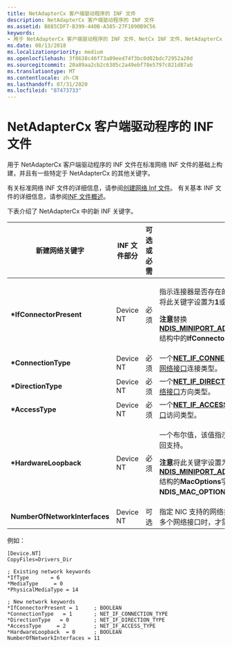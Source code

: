 ```yaml
---
title: NetAdapterCx 客户端驱动程序的 INF 文件
description: NetAdapterCx 客户端驱动程序的 INF 文件
ms.assetid: B885CDF7-B399-440B-A385-27F1090B9C56
keywords:
- 用于 NetAdapterCx 客户端驱动程序的 INF 文件、NetCx INF 文件、NetAdapterCx INF
ms.date: 08/13/2018
ms.localizationpriority: medium
ms.openlocfilehash: 3f8638c46f73a09eed74f3bc0d02bdc72952a20d
ms.sourcegitcommit: 20a89aa2cb2c6385c2a49ebf78e5797c821d87ab
ms.translationtype: MT
ms.contentlocale: zh-CN
ms.lasthandoff: 07/31/2020
ms.locfileid: "87473733"
---
```

# <a name="inf-files-for-netadaptercx-client-drivers"></a>NetAdapterCx 客户端驱动程序的 INF 文件

用于 NetAdapterCx 客户端驱动程序的 INF 文件在标准网络 INF 文件的基础上构建，并且有一些特定于 NetAdapterCx 的其他关键字。 

有关标准网络 INF 文件的详细信息，请参阅[创建网络 Inf 文件](../network/creating-network-inf-files.md)。 有关基本 INF 文件的详细信息，请参阅[INF 文件概述](../install/overview-of-inf-files.md)。

下表介绍了 NetAdapterCx 中的新 INF 关键字。

| 新建网络关键字 | INF 文件部分 | 可选或必需 | 描述 |
| --- | --- | --- | --- |
| **\*IfConnectorPresent** | Device NT | 必须 | <p>指示连接器是否存在的布尔值。 如果有物理适配器，则将此关键字设置为**1**或**TRUE**。</p> <p>**注意**替换[**NDIS_MINIPORT_ADAPTER_GENERAL_ATTRIBUTES**](https://docs.microsoft.com/windows-hardware/drivers/ddi/ndis/ns-ndis-_ndis_miniport_adapter_general_attributes)结构中的**IfConnectorPresent**字段。</p> |
| **\*ConnectionType** | Device NT | 必须 | 一个[**NET_IF_CONNECTION_TYPE**](https://docs.microsoft.com/windows/desktop/api/ifdef/ne-ifdef-_net_if_connection_type)值，该值指定[NDIS 网络接口](../network/ndis-network-interfaces2.md)连接类型。 |
| **\*DirectionType** | Device NT | 必须 | 一个[**NET_IF_DIRECTION_TYPE**](https://docs.microsoft.com/windows/desktop/api/ifdef/ne-ifdef-_net_if_direction_type)值，该值指定[NDIS 网络接口](../network/ndis-network-interfaces2.md)方向类型。 |
| **\*AccessType** | Device NT | 必须 | 一个[**NET_IF_ACCESS_TYPE**](https://docs.microsoft.com/windows/desktop/api/ifdef/ne-ifdef-_net_if_access_type)值，该值指定[NDIS 网络接口](../network/ndis-network-interfaces2.md)访问类型。 |
| **\*HardwareLoopback** | Device NT | 必须 | <p>一个布尔值，该值指示网络接口卡（NIC）是否有硬件环回支持。</p> <p>**注意**将此关键字设置为**1**或**TRUE**等效于**不**设置[**NDIS_MINIPORT_ADAPTER_GENERAL_ATTRIBUTES**](https://docs.microsoft.com/windows-hardware/drivers/ddi/ndis/ns-ndis-_ndis_miniport_adapter_general_attributes)结构的**MacOptions**字段中的**NDIS_MAC_OPTION_NO_LOOPBACK**标志。</p> |
| **NumberOfNetworkInterfaces** | Device NT | 可选 | 指定 NIC 支持的网络接口数。 仅当 NIC 支持每个设备有多个网络接口时，才需要。 |

例如：

```INF
[Device.NT]
CopyFiles=Drivers_Dir

; Existing network keywords
*IfType       = 6
*MediaType     = 0
*PhysicalMediaType = 14

; New network keywords
*IfConnectorPresent = 1     ; BOOLEAN
*ConnectionType   = 1       ; NET_IF_CONNECTION_TYPE
*DirectionType   = 0        ; NET_IF_DIRECTION_TYPE
*AccessType     = 2         ; NET_IF_ACCESS_TYPE
*HardwareLoopback  = 0      ; BOOLEAN
NumberOfNetworkInterfaces = 11
```
